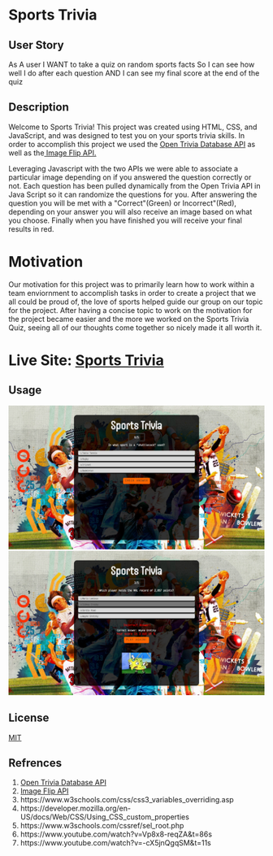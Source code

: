 # Sports Trivia

## User Story 

As A user 
I WANT to take a quiz on random sports facts
So I can see how well I do after each question
AND I can see my final score at the end of the quiz


## Description 

Welcome to Sports Trivia! This project was created using HTML, CSS, and JavaScript, and was designed to test you on your sports trivia skills. In order to accomplish this project we used the <a href="https://opentdb.com/">Open Trivia Database API</a> as well as the<a href="https://imgflip.com/api"> Image Flip API.</a>

Leveraging Javascript with the two APIs we were able to associate a particular image depending on if you answered the question correctly or not. Each question has been pulled dynamically from the Open Trivia API in Java Script so it can randomize the questions for you. After answering the question you will be met with a "Correct"(Green) or Incorrect"(Red), depending on your answer you will also receive an image based on what you choose. Finally when you have finished you will receive your final results in red.

# Motivation

Our motivation for this project was to primarily learn how to work within a team enviornment to accomplish tasks in order to create a project that we all could be proud of, the love of sports helped guide our group on our topic for the project. After having a concise topic to work on the motivation for the project became easier and the more we worked on the Sports Trivia Quiz, seeing all of our thoughts come together so nicely made it all worth it.

# Live Site: <a href="https://ambitiousflo.github.io/Sports-Trivia/"> Sports Trivia</a>

## Usage 
 ![Screenshot of Sports Trivia](./Assets/Screenshot%202023-08-01%20193531.png) 
 ![Screenshot of Sports Trivia](./Assets/Screenshot%202023-08-01%20193558.png) 


## License

[MIT](https://github.com/git/git-scm.com/blob/main/MIT-LICENSE.txt)



## Refrences
<ol>
<li><a href="https://opentdb.com/">Open Trivia Database API</a></li>
<li><a href="https://imgflip.com/api"> Image Flip API</a></li>
<li>https://www.w3schools.com/css/css3_variables_overriding.asp</li>
<li>https://developer.mozilla.org/en-US/docs/Web/CSS/Using_CSS_custom_properties</li>
<li>https://www.w3schools.com/cssref/sel_root.php</li>
<li>https://www.youtube.com/watch?v=Vp8x8-reqZA&t=86s</li>
<li>https://www.youtube.com/watch?v=-cX5jnQgqSM&t=11s</li>
<ol>